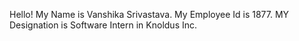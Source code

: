 Hello!
My Name is Vanshika Srivastava.
My Employee Id is 1877.
MY Designation is Software Intern in Knoldus Inc.
